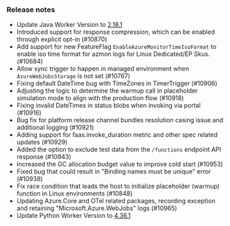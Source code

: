 ### Release notes

<!-- Please add your release notes in the following format:
- My change description (#PR)
-->

- Update Java Worker Version to [2.18.1](https://github.com/Azure/azure-functions-java-worker/releases/tag/2.18.1)
- Introduced support for response compression, which can be enabled through explicit opt-in (#10870)
- Add support for new FeatureFlag `EnableAzureMonitorTimeIsoFormat` to enable iso time format for azmon logs for Linux Dedicated/EP Skus. (#10684)
- Allow sync trigger to happen in managed environment when `AzureWebJobsStorage` is not set (#10767)
- Fixing default DateTime bug with TimeZones in TimerTrigger (#10906)
- Adjusting the logic to determine the warmup call in placeholder simulation mode to align with the production flow (#10918)
- Fixing invalid DateTimes in status blobs when invoking via portal (#10916)
- Bug fix for platform release channel bundles resolution casing issue and additional logging (#10921)
- Adding support for faas.invoke_duration metric and other spec related updates (#10929)
- Added the option to exclude test data from the `/functions` endpoint API response (#10943)
- Increased the GC allocation budget value to improve cold start (#10953)
- Fixed bug that could result in "Binding names must be unique" error (#10938)
- Fix race condition that leads the host to initialize placeholder (warmup) function in Linux environments (#10848)
- Updating Azure.Core and OTel related packages, recording exception and retaining "Microsoft.Azure.WebJobs" logs  (#10965)
- Update Python Worker Version to [4.36.1](https://github.com/Azure/azure-functions-python-worker/releases/tag/4.36.1)